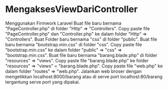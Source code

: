 # MengaksesViewDariController
Menggunakan Firmwork Laravel
Buat file baru bernama "PageController.php" di folder "Http" => "Controllers".
Copy paste file "PageController.php" dan "Controller.php" ke dalam folder "Http" => "Controllers".
Buat Folder baru bernama "css" di folder "public".
Buat file baru bernama "bootstrap.min.css" di folder "css".
Copy paste file "bootstrap.min.css" ke dalam folder "public" => "css" => "bootstrap.min.css".
Buat file baru bernama "barang.blade.php" di folder "resources" => "views".
Copy paste file "barang.blade.php" ke folder "resources" => "views" = "barang.blade.php".
Copy paste file "web.php" ke dalam folder "routes" => "web.php".
Jalankan web broser dengan mengetikkan localhost:8000/barang atau di serve port localhost:80/barang tergantung serve port yang dipakai.
